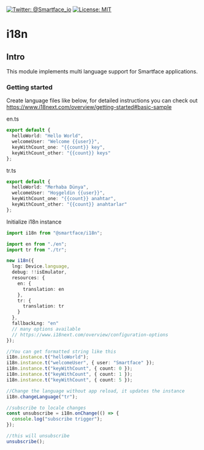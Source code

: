 [![Twitter: @Smartface_io](https://img.shields.io/badge/contact-@Smartface_io-blue.svg?style=flat)](https://twitter.com/smartface_io)
[![License: MIT](https://img.shields.io/badge/License-MIT-blue.svg)](https://github.com/smartface/smartface-modules/blob/main/packages/i18n/LICENSE)

# i18n

## Intro

This module implements multi language support for Smartface applications.

### Getting started

Create language files like below, for detailed instructions you can check out https://www.i18next.com/overview/getting-started#basic-sample

en.ts

```ts
export default {
  helloWorld: "Hello World",
  welcomeUser: "Welcome {{user}}",
  keyWithCount_one: "{{count}} key",
  keyWithCount_other: "{{count}} keys"
};
```

tr.ts

```ts
export default {
  helloWorld: "Merhaba Dünya",
  welcomeUser: "Hoşgeldin {{user}}",
  keyWithCount_one: "{{count}} anahtar",
  keyWithCount_other: "{{count}} anahtarlar"
};
```

Initialize i18n instance

```ts
import i18n from "@smartface/i18n";

import en from "./en";
import tr from "./tr";

new i18n({
  lng: Device.language,
  debug: !!isEmulator,
  resources: {
    en: {
      translation: en
    },
    tr: {
      translation: tr
    }
  },
  fallbackLng: "en"
  // many options available
  // https://www.i18next.com/overview/configuration-options
});

//You can get formatted string like this
i18n.instance.t("helloWorld");
i18n.instance.t("welcomeUser", { user: "Smartface" });
i18n.instance.t("keyWithCount", { count: 0 });
i18n.instance.t("keyWithCount", { count: 1 });
i18n.instance.t("keyWithCount", { count: 5 });

//Change the language without app reload, it updates the instance
i18n.changeLanguage("tr");

//subscribe to locale changes
const unsubscribe = i18n.onChange(() => {
  console.log("subscribe trigger");
});

//this will unsubscribe
unsubscribe();
```
